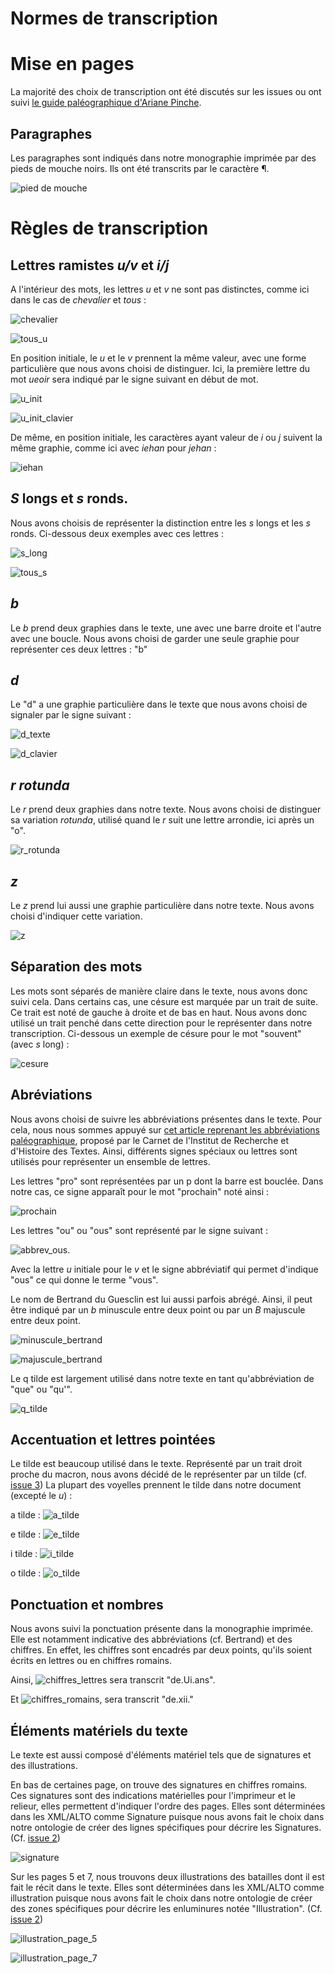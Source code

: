 Normes de transcription
====

# Mise en pages

La majorité des choix de transcription ont été discutés sur les issues ou ont suivi [le guide paléographique d'Ariane Pinche](https://hal.science/hal-03697382/).
## Paragraphes

Les paragraphes sont indiqués dans notre monographie imprimée par des pieds de mouche noirs. Ils ont été transcrits par le caractère ¶.

![pied de mouche](./img/caractères/piedmouche.png)


# Règles de transcription
## Lettres ramistes *u/v* et *i/j*

A l'intérieur des mots, les lettres *u* et *v* ne sont pas distinctes, comme ici dans le cas de *chevalier* et *tous* :

![chevalier](./img/caractères/chevalier.png) 

![tous_u](./img/caractères/u_normal.png)

En position initiale, le *u* et le *v* prennent la même valeur, avec une forme particulière que nous avons choisi de distinguer. Ici, la première lettre du mot *ueoir* sera indiqué par le signe suivant en début de mot.

![u_init](./img/caractères/u_init.png) 

![u_init_clavier](./img/caractères/u_position_init_clavier.png)


De même, en position initiale, les caractères ayant valeur de *i* ou *j* suivent la même graphie, comme ici avec *iehan* pour *jehan* :

![iehan](./img/caractères/ramiste_i.png)

## *S* longs et *s* ronds. 

Nous avons choisis de représenter la distinction entre les *s* longs et les *s* ronds. Ci-dessous deux exemples avec ces lettres :

![s_long](./img/caractères/s_long.png) 

![tous_s](./img/caractères/u_normal.png)

## *b*
Le *b* prend deux graphies dans le texte, une avec une barre droite et l'autre avec une boucle. Nous avons choisi de garder une seule graphie pour représenter ces deux lettres : "b"


## *d*

Le "d" a une graphie particulière dans le texte que nous avons choisi de signaler par le signe suivant : 

![d_texte](./img/caractères/d.png) 

![d_clavier](./img/caractères/d_clavier.png)

## *r rotunda*

Le *r* prend deux graphies dans notre texte. Nous avons choisi de distinguer sa variation *rotunda*, utilisé quand le *r* suit une lettre arrondie, ici après un "o". 

![r_rotunda](./img/caractères/r_rotunda.png)

## *z*

Le *z* prend lui aussi une graphie particulière dans notre texte. Nous avons choisi d'indiquer cette variation.

![z](./img/caractères/z.png)


## Séparation des mots

Les mots sont séparés de manière claire dans le texte, nous avons donc suivi cela. Dans certains cas, une césure est marquée par un trait de suite. Ce trait est noté de gauche à droite et de bas en haut. Nous avons donc utilisé un trait penché dans cette direction pour le représenter dans notre transcription. Ci-dessous un exemple de césure pour le mot "souvent" (avec *s* long) : 

![cesure](./img/caractères/cesure_souvent.png)


## Abréviations

Nous avons choisi de suivre les abbréviations présentes dans le texte. Pour cela, nous nous sommes appuyé sur [cet article reprenant les abbréviations paléographique](https://irht.hypotheses.org/792), proposé par le Carnet de l'Institut de Recherche et d'Histoire des Textes. Ainsi, différents signes spéciaux ou lettres sont utilisés pour représenter un ensemble de lettres. 

Les lettres "pro" sont représentées par un p dont la barre est bouclée. Dans notre cas, ce signe apparaît pour le mot "prochain" noté ainsi : 

![prochain](./img/caractères/prochain.png)


Les lettres "ou" ou "ous" sont représenté par le signe suivant : 

![abbrev_ous](./img/caractères/abbrev_ou.png). 

Avec la lettre *u* initiale pour le *v* et le signe abbréviatif qui permet d'indique "ous" ce qui donne le terme "vous". 


Le nom de Bertrand du Guesclin est lui aussi parfois abrégé. Ainsi, il peut être indiqué par un *b* minuscule entre deux point ou par un *B* majuscule entre deux point. 

![minuscule_bertrand](./img/caractères/abbrev_bert_min.png) 

![majuscule_bertrand](./img/caractères/abbrev_bert_maj.png)


Le q tilde est largement utilisé dans notre texte en tant qu'abbréviation de "que" ou "qu'". 

![q_tilde](./img/caractères/q_tilde.png)

## Accentuation et lettres pointées

Le tilde est beaucoup utilisé dans le texte. Représenté par un trait droit proche du macron, nous avons décidé de le représenter par un tilde (cf. [issue 3](https://github.com/asalva15/HN-2022--PROJET-DU-GUESCLIN--/issues/3))
La plupart des voyelles prennent le tilde dans notre document (excepté le *u*) :

a tilde : ![a_tilde](./img/caractères/a_tilde.png)

e tilde : ![e_tilde](./img/caractères/e_tilde.png)

i tilde : ![i_tilde](./img/caractères/i_tilde.png)

o tilde : ![o_tilde](./img/caractères/o_tilde.png)

## Ponctuation et nombres

Nous avons suivi la ponctuation présente dans la monographie imprimée. Elle est notamment indicative des abbréviations (cf. Bertrand) et des chiffres. En effet, les chiffres sont encadrés par deux points, qu'ils soient écrits en lettres ou en chiffres romains. 

Ainsi, ![chiffres_lettres](./img/caractères/chiffres.png) sera transcrit "de.Ui.ans". 

Et ![chiffres_romains](./img/caractères/abbrev_chiffre.png), sera transcrit "de.xii."

## Éléments matériels du texte

Le texte est aussi composé d'éléments matériel tels que de signatures et des illustrations. 

En bas de certaines page, on trouve des signatures en chiffres romains. Ces signatures sont des indications matérielles pour l'imprimeur et le relieur, elles permettent d'indiquer l'ordre des pages. Elles sont déterminées dans les XML/ALTO comme Signature puisque nous avons fait le choix dans notre ontologie de créer des lignes spécifiques pour décrire les Signatures. (Cf. [issue 2](https://github.com/asalva15/HN-2022--PROJET-DU-GUESCLIN--/issues/2))

![signature](./img/caractères/signature_page_3.png)


Sur les pages 5 et 7, nous trouvons deux illustrations des batailles dont il est fait le récit dans le texte. Elles sont déterminées dans les XML/ALTO comme illustration puisque nous avons fait le choix dans notre ontologie de créer des zones spécifiques pour décrire les enluminures notée "Illustration". (Cf. [issue 2](https://github.com/asalva15/HN-2022--PROJET-DU-GUESCLIN--/issues/2))

![illustration_page_5](./img/illustrations/illustration_p5.png) 

![illustration_page_7](./img/illustrations/illustration_p7.png) 
